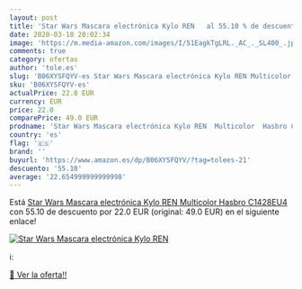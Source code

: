 ```yaml
---
layout: post
title: 'Star Wars Mascara electrónica Kylo REN   al 55.10 % de descuento'
date: 2020-03-10 20:02:34
image: 'https://m.media-amazon.com/images/I/51EagkTgLRL._AC_._SL400_.jpg'
comments: true
category: ofertas
author: 'tole.es'
slug: 'B06XYSFQYV-es Star Wars Mascara electrónica Kylo REN Multicolor Hasbro...'
sku: 'B06XYSFQYV-es'
actualPrice: 22.0 EUR
currency: EUR
price: 22.0
comparePrice: 49.0 EUR
prodname: 'Star Wars Mascara electrónica Kylo REN  Multicolor  Hasbro C1428EU4 '
country: 'es'
flag: '🇪🇸'
brand: ''
buyurl: 'https://www.amazon.es/dp/B06XYSFQYV/?tag=tolees-21'
descuento: '55.10'
average: '22.654999999999998'
---
```


Está [Star Wars Mascara electrónica Kylo REN  Multicolor  Hasbro C1428EU4 ](https://www.amazon.es/dp/B06XYSFQYV/?tag=tolees-21) con 55.10 de descuento por 22.0 EUR (original: 49.0 EUR) en el siguiente enlace!

[![Star Wars Mascara electrónica Kylo REN  ](https://m.media-amazon.com/images/I/51EagkTgLRL._AC_._SL400_.jpg)](https://www.amazon.es/dp/B06XYSFQYV/?tag=tolees-21)

ℹ️:


[🛒 Ver la oferta!!](https://www.amazon.es/dp/B06XYSFQYV/?tag=tolees-21)
